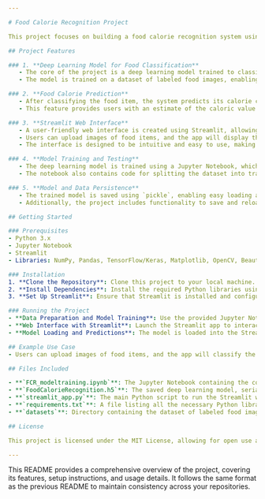 ```yaml
---

# Food Calorie Recognition Project

This project focuses on building a food calorie recognition system using deep learning techniques. The system can classify food items into categories such as fruits and vegetables, predict the specific type of food, and retrieve calorie information through web scraping. The project is implemented using Python and Streamlit for the web interface.

## Project Features

### 1. **Deep Learning Model for Food Classification**
   - The core of the project is a deep learning model trained to classify food items into specific categories, such as fruits and vegetables.
   - The model is trained on a dataset of labeled food images, enabling it to accurately identify and categorize new food images.

### 2. **Food Calorie Prediction**
   - After classifying the food item, the system predicts its calorie content by fetching information from relevant sources via web scraping.
   - This feature provides users with an estimate of the caloric value of the food item based on its type.

### 3. **Streamlit Web Interface**
   - A user-friendly web interface is created using Streamlit, allowing users to interact with the model.
   - Users can upload images of food items, and the app will display the predicted category (fruit or vegetable), the specific type of food, and its estimated calorie content.
   - The interface is designed to be intuitive and easy to use, making it accessible to a broad audience.

### 4. **Model Training and Testing**
   - The deep learning model is trained using a Jupyter Notebook, which includes steps for data preprocessing, model building, training, and evaluation.
   - The notebook also contains code for splitting the dataset into training and testing sets, allowing for thorough model evaluation.

### 5. **Model and Data Persistence**
   - The trained model is saved using `pickle`, enabling easy loading and use in the Streamlit app.
   - Additionally, the project includes functionality to save and reload the dataset and other relevant components to streamline the workflow.

## Getting Started

### Prerequisites
- Python 3.x
- Jupyter Notebook
- Streamlit
- Libraries: NumPy, Pandas, TensorFlow/Keras, Matplotlib, OpenCV, BeautifulSoup (for web scraping), Pickle

### Installation
1. **Clone the Repository**: Clone this project to your local machine.
2. **Install Dependencies**: Install the required Python libraries using a `requirements.txt` file or manually via pip.
3. **Set Up Streamlit**: Ensure that Streamlit is installed and configured correctly to run the web interface.

### Running the Project
- **Data Preparation and Model Training**: Use the provided Jupyter Notebook to preprocess the dataset, train the deep learning model, and evaluate its performance. The notebook guides you through the entire process, from loading the data to saving the trained model.
- **Web Interface with Streamlit**: Launch the Streamlit app to interact with the model. The app allows you to upload food images and receive predictions on the food type and its calorie content.
- **Model Loading and Predictions**: The model is loaded into the Streamlit app, where it is used to make predictions on new food images provided by the user.

## Example Use Case
- Users can upload images of food items, and the app will classify the food, predict its type, and provide an estimated calorie count. This is useful for individuals tracking their dietary intake or for applications in health and fitness.

## Files Included

- **`FCR_modeltraining.ipynb`**: The Jupyter Notebook containing the code for data preprocessing, model training, and evaluation.
- **`FoodCalorieRecognition.h5`**: The saved deep learning model, serialized using `HDF5 (Hierarchical Data Format version 5) file format`.
- **`streamlit_app.py`**: The main Python script to run the Streamlit web interface.
- **`requirements.txt`**: A file listing all the necessary Python libraries for the project.
- **`datasets`**: Directory containing the dataset of labeled food images used for training and testing the model.

## License

This project is licensed under the MIT License, allowing for open use and distribution.

---
```


This README provides a comprehensive overview of the project, covering its features, setup instructions, and usage details. It follows the same format as the previous README to maintain consistency across your repositories.
